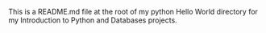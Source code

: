  This is a README.md file at the root of my python Hello World directory for my Introduction to Python and Databases projects.
